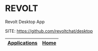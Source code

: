 # REVOLT
 
 Revolt Desktop App
 
 SITE: https://github.com/revoltchat/desktop

 | [Applications](https://portable-linux-apps.github.io/apps.html) | [Home](https://portable-linux-apps.github.io)
 | --- | --- |
